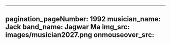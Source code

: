 ------
pagination_pageNumber: 1992
musician_name: Jack
band_name: Jagwar Ma
img_src: images/musician2027.png
onmouseover_src: 
------
